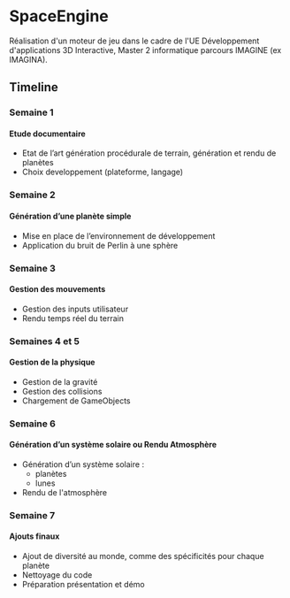 # SpaceEngine

Réalisation d'un moteur de jeu dans le cadre de l'UE Développement d'applications 3D Interactive, Master 2 informatique parcours IMAGINE (ex IMAGINA). 

## Timeline 

### Semaine 1 

#### Etude documentaire

- Etat de l’art génération procédurale de terrain, génération et rendu de planètes
- Choix developpement (plateforme, langage)


### Semaine 2

#### Génération d’une planète simple

- Mise en place de l’environnement de développement 
- Application du bruit de Perlin à une sphère


### Semaine 3

#### Gestion des mouvements 

- Gestion des inputs utilisateur 
- Rendu temps réel du terrain


### Semaines 4 et 5

#### Gestion de la physique

- Gestion de la gravité
- Gestion des collisions
- Chargement de GameObjects


### Semaine 6

#### Génération d’un système solaire ou Rendu Atmosphère

- Génération d’un système solaire :
    - planètes
    - lunes 
- Rendu de l'atmosphère 

### Semaine 7

#### Ajouts finaux

- Ajout de diversité au monde, comme des spécificités pour chaque planète
- Nettoyage du code
- Préparation présentation et démo










